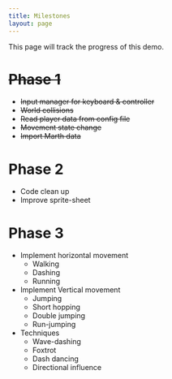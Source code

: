 ```yaml
---
title: Milestones
layout: page
---
```


This page will track the progress of this demo. 

# ~~Phase 1~~
 - ~~Input manager for keyboard & controller~~
 - ~~World collisions~~
 - ~~Read player data from config file~~
 - ~~Movement state change~~
 - ~~Import Marth data~~

# Phase 2
 - Code clean up
 - Improve sprite-sheet

# Phase 3
 - Implement horizontal movement
   - Walking
   - Dashing
   - Running
 - Implement Vertical movement
   - Jumping
   - Short hopping
   - Double jumping
   - Run-jumping
 - Techniques
   - Wave-dashing
   - Foxtrot
   - Dash dancing
   - Directional influence